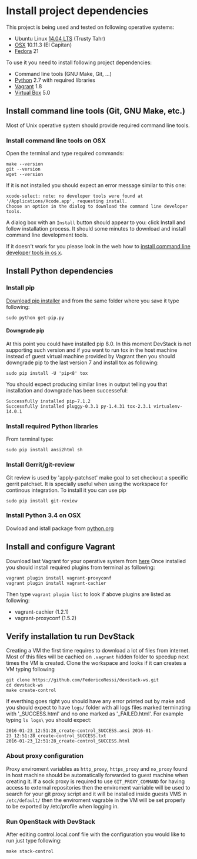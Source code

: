 # Install project dependencies

This project is being used and tested on following operative systems:
  * Ubuntu Linux [14.04 LTS](http://releases.ubuntu.com/14.04/) (Trusty Tahr)
  * [OSX](http://www.apple.com/osx/) 10.11.3 (El Capitan)
  * [Fedora](https://getfedora.org) 21
  
To use it you need to install following project dependencies:
 * Command line tools (GNU Make, Git, ...)
 * [Python](https://www.python.org) 2.7 with required libraries
 * [Vagrant](https://www.vagrantup.com/downloads.html) 1.8
 * [Virtual Box](https://www.virtualbox.org) 5.0

## Install command line tools (Git, GNU Make, etc.)

Most of Unix operative system should provide required command line tools.

### Install command line tools on OSX

Open the terminal and type required commands:
```
make --version
git --version
wget --version
```

If it is not installed you should expect an error message similar to this one:
```
xcode-select: note: no developer tools were found at '/Applications/Xcode.app', requesting install.
Choose an option in the dialog to download the command line developer tools.
```
A dialog box with an `Install` button should appear to you: click Install and follow installation process.
It should some minutes to download and install command line development tools.

If it doesn't work for you please look in the web how to [install command line developer tools in os x](http://www.cnet.com/uk/how-to/install-command-line-developer-tools-in-os-x/).


## Install Python dependencies

### Install pip
[Download pip installer](https://bootstrap.pypa.io/get-pip.py) and from the same folder where you save it type following:
```
sudo python get-pip.py
```
#### Downgrade pip
At this point you could have installed pip 8.0. In this moment DevStack is not supporting such version and if you want to run tox in the host machine instead of guest virtual machine provided by Vagrant then you should downgrade pip to the last version 7 and install tox as following:
```
sudo pip install -U 'pip<8' tox
```
You should expect producing similar lines in output telling you that installation and downgrade has been successeful:
```
Successfully installed pip-7.1.2
Successfully installed pluggy-0.3.1 py-1.4.31 tox-2.3.1 virtualenv-14.0.1
```
### Install required Python libraries
From terminal type:
```
sudo pip install ansi2html sh
```

### Install Gerrit/git-review
Git review is used by 'apply-patchset' make goal to set checkout a specific gerrit patchset.
It is specially useful when using the workspace for continous integration.
To install it you can use pip
```
sudo pip install git-review
```

### Install Python 3.4 on OSX
Dowload and istall package from [python.org](https://www.python.org/downloads/release/python-344/)

## Install and configure Vagrant

Download last Vagrant for your operative system from [here](https://www.vagrantup.com/downloads.html)
Once installed you should install required plugins from terminal as following:
```
vagrant plugin install vagrant-proxyconf
vagrant plugin install vagrant-cachier
```
Then type `vagrant plugin list` to look if above plugins are listed as following:
* vagrant-cachier (1.2.1)
* vagrant-proxyconf (1.5.2)

## Verify installation tu run DevStack

Creating a VM the first time requires to download a lot of files from internet. Most of this files will be cachied on `.vagrant` hidden folder to speedup next times the VM is created.
Clone the workspace and looks if it can creates a VM typing following
```
git clone https://github.com/FedericoRessi/devstack-ws.git
cd devstack-ws
make create-control
```

If everthing goes right you should have any error printed out by make and you should expect to have `logs/` folder with all logs files marked terminating with '_SUCCESS.html' and no one marked as '_FAILED.html'. For example typing `ls logs\` you should expect:
```
2016-01-23_12:51:28_create-control_SUCCESS.ansi	2016-01-23_12:51:28_create-control_SUCCESS.txt
2016-01-23_12:51:28_create-control_SUCCESS.html
```

### About proxy configuration
Proxy enviroment variables as `http_proxy`, `https_proxy` and `no_proxy` found in host machine should be automatically forwarded to guest machine when creating it. If a sock proxy is required to use `GIT_PROXY_COMMAND` for having access to external repositories then the enviroment varriable will be used to search for your git proxy script and it will be installed inside guests VMS in `/etc/default/` then the enviroment vagrable in the VM will be set properly to be exported by /etc/profile when logging in.

### Run OpenStack with DevStack
After editing control.local.conf file with the configuration you would like to run just type following:
```
make stack-control
```
